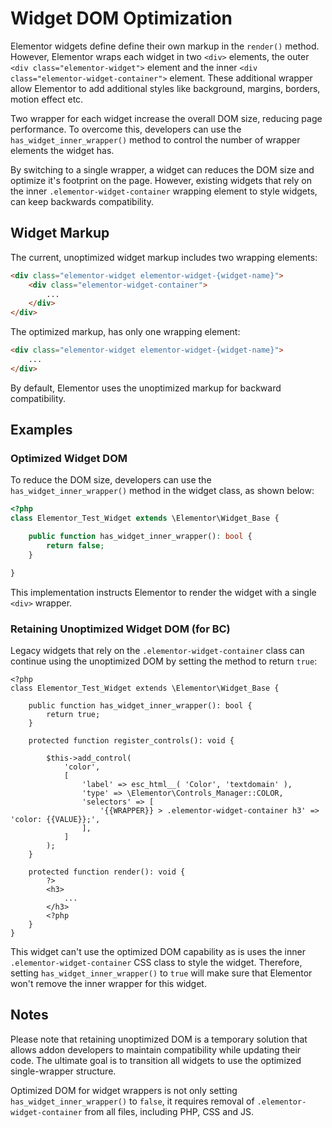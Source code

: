 # Widget DOM Optimization

<Badge type="tip" vertical="top" text="Elementor Core" /> <Badge type="warning" vertical="top" text="Intermediate" />

Elementor widgets define define their own markup in the `render()` method. However, Elementor wraps each widget in two `<div>` elements, the outer `<div class="elementor-widget">` element and the inner `<div class="elementor-widget-container">` element. These additional wrapper allow Elementor to add additional styles like background, margins, borders, motion effect etc.

Two wrapper for each widget increase the overall DOM size, reducing page performance. To overcome this, developers can use the `has_widget_inner_wrapper()` method to control the number of wrapper elements the widget has.

By switching to a single wrapper, a widget can reduces the DOM size and optimize it's footprint on the page. However, existing widgets that rely on the inner `.elementor-widget-container` wrapping element to style widgets, can keep backwards compatibility.

## Widget Markup

The current, unoptimized widget markup includes two wrapping elements:

```html
<div class="elementor-widget elementor-widget-{widget-name}">
	<div class="elementor-widget-container">
		...
	</div>
</div>
```

The optimized markup, has only one wrapping element:

```html
<div class="elementor-widget elementor-widget-{widget-name}">
	...
</div>
```

By default, Elementor uses the unoptimized markup for backward compatibility.

## Examples

### Optimized Widget DOM

To reduce the DOM size, developers can use the `has_widget_inner_wrapper()` method in the widget class, as shown below:

```php
<?php
class Elementor_Test_Widget extends \Elementor\Widget_Base {

	public function has_widget_inner_wrapper(): bool {
		return false;
	}

}
```

This implementation instructs Elementor to render the widget with a single `<div>` wrapper.

### Retaining Unoptimized Widget DOM (for BC)

Legacy widgets that rely on the `.elementor-widget-container` class can continue using the unoptimized DOM by setting the method to return `true`:

```php{4-6,16}
<?php
class Elementor_Test_Widget extends \Elementor\Widget_Base {

	public function has_widget_inner_wrapper(): bool {
		return true;
	}

	protected function register_controls(): void {

		$this->add_control(
			'color',
			[
				'label' => esc_html__( 'Color', 'textdomain' ),
				'type' => \Elementor\Controls_Manager::COLOR,
				'selectors' => [
					'{{WRAPPER}} > .elementor-widget-container h3' => 'color: {{VALUE}};',
				],
			]
		);
	}

	protected function render(): void {
		?>
		<h3>
			...
		</h3>
		<?php
	}
}
```

This widget can't use the optimized DOM capability as is uses the inner `.elementor-widget-container` CSS class to style the widget. Therefore, setting `has_widget_inner_wrapper()` to `true` will make sure that Elementor won't remove the inner wrapper for this widget.

## Notes

Please note that retaining unoptimized DOM is a temporary solution that allows addon developers to maintain compatibility while updating their code. The ultimate goal is to transition all widgets to use the optimized single-wrapper structure.

Optimized DOM for widget wrappers is not only setting `has_widget_inner_wrapper()` to `false`, it requires removal of `.elementor-widget-container` from all files, including PHP, CSS and JS.
